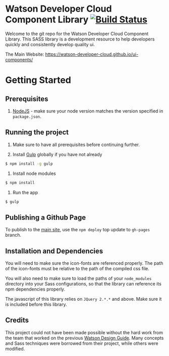 # Watson Developer Cloud Component Library [![Build Status](https://travis-ci.org/watson-developer-cloud/ui-components.svg?branch=master)](https://travis-ci.org/watson-developer-cloud/ui-components)

Welcome to the git repo for the Watson Developer Cloud Component Library.
This SASS library is a development resource to help developers quickly and consistently develop quality ui.

The Main Website: https://watson-developer-cloud.github.io/ui-components/

# Getting Started

## Prerequisites

1. [NodeJS](https://nodejs.org/en/) - make sure your node version matches the version specified in `package.json`.

## Running the project

1. Make sure to have all prerequisites before continuing further.

1. Install [Gulp](http://gulpjs.com/) globally if you have not already

  ```bash
  $ npm install -g gulp
  ```

1. Install node modules

  ```bash
  $ npm install
  ```

1. Run the app

  ```bash
  $ gulp
  ```

## Publishing a Github Page

To publish to the [main site](https://watson-developer-cloud.github.io/ui-components/), use the `npm deploy` top update to `gh-pages` branch.

## Installation and Dependencies

You will need to make sure the icon-fonts are referenced properly.
The path of the icon-fonts must be relative to the path of the compiled css file.

You will also need to make sure to load the paths of your `node_modules` directory into your Sass configurations, so that the library can reference its npm dependencies properly.

The javascript of this library relies on `JQuery 2.*.*` and above.  Make sure it is
included before this library.

## Credits

This project could not have been made possible without the hard work from the team that worked on the previous [Watson Design Guide](https://github.com/IBM-Watson/design-guide).  Many concepts and Sass techniques were borrowed from their project, while others were modified.

